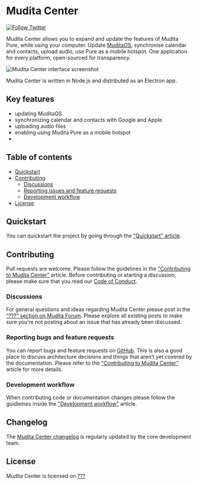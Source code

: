 # Mudita Center

[![Follow Twitter](https://img.shields.io/twitter/follow/wearemudita?label=Follow%20on%20Twitter&style=social)](https://twitter.com/wearemudita)

Mudita Center allows you to expand and update the features of Mudita Pure, while using your computer. Update [MuditaOS](https://github.com/mudita/MuditaOS/), synchronise calendar and contacts, upload audio, use Pure as a mobile hotspot. One application for every platform, open-sourced for transparency.

![Mudita Center interface screenshot](./MuditaOS-screens.png)

Mudita Center is written in Node.js and distributed as an Electron app.

## Key features

- updating MuditaOS
- synchronizing calendar and contacts with Google and Apple
- uploading audio files
- enabling using Mudita Pure as a mobile hotspot
- 

## Table of contents

* [Quickstart](#Quickstart)
* [Contributing](#Contributing)
   * [Discussions](#Discussions)
   * [Reporting issues and feature requests](#Reporting-bugs-and-feature-requests)
   * [Development workflow](#Development-workflow)  
* [License](#license)

## Quickstart

You can quickstart the project by going through the ["Quickstart" article]().

## Contributing

Pull requests are welcome. Please follow the guidelines in the ["Contributing to Mudita Center"](./CONTRIBUTING.md) article. Before contributing or starting a discussion, please make sure that you read our [Code of Conduct](./CODE_OF_CONDUCT.md).

### Discussions

For general questions and ideas regarding Mudita Center please post in the [“???” section on Mudita Forum](???). Please explore all existing posts to make sure you’re not posting about an issue that has already been discussed.

### Reporting bugs and feature requests

You can report bugs and feature requests on [GitHub](https://github.com/#/issues). This is also a good place to discuss architecture decisions and things that aren’t yet covered by the documentation. Please refer to the ["Contributing to Mudita Center"](./CONTRIBUTING.md) article for more details.

### Development workflow

When contributing code or documentation changes please follow the guidleines inside the ["Development workflow"](./development_workflow.md) article.

## Changelog

The [Mudita Center changelog](./changelog.md) is regularly updated by the core development team.

## License
Mudita Center is licensed on [???](https://choosealicense.com/licenses/???/)